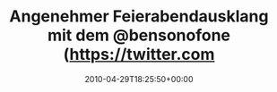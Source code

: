 ---
retweeted: false
source: <a href="http://twitter.com" rel="nofollow">Twitter Web Client</a>
entities:
  hashtags: []
  symbols: []
  user_mentions: []
  urls: []
display_text_range:
- '0'
- '93'
favorite_count: '0'
id_str: '13082734946'
truncated: false
retweet_count: '0'
id: '13082734946'
created_at: Thu Apr 29 18:25:50 +0000 2010
favorited: false
full_text: Angenehmer Feierabendausklang mit dem [@bensonofone](https://twitter.com/bensonofone)
  im Stadtgarten. Das' ja fast schon Sommer!
lang: de
tags:
- pesos/twitter
date: '2010-04-29T18:25:50+00:00'
src: https://twitter.com/bascht/status/13082734946
original_url: https://twitter.com/bascht/status/13082734946
type: twitter_tweet
text: Angenehmer Feierabendausklang mit dem [@bensonofone](https://twitter.com/bensonofone)
  im Stadtgarten. Das' ja fast schon Sommer!
title: Angenehmer Feierabendausklang mit dem @bensonofone (https://twitter.com

---